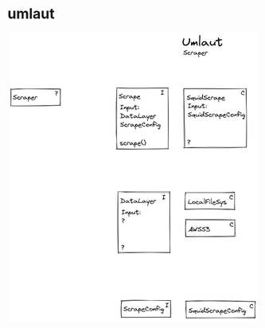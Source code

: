 # umlaut

![Schematic of the layout of the project](readme_docs/Untitled-2022-02-14-2056.png?raw=true "Project Layout")